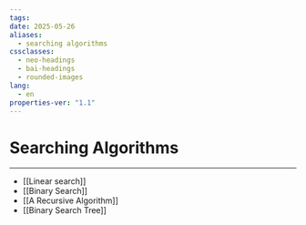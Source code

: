 ```yaml
---
tags: 
date: 2025-05-26
aliases:
  - searching algorithms
cssclasses:
  - neo-headings
  - bai-headings
  - rounded-images
lang:
  - en
properties-ver: "1.1"
---
```

# Searching Algorithms

***

- [[Linear search]]
- [[Binary Search]]
- [[A Recursive Algorithm]]
- [[Binary Search Tree]]